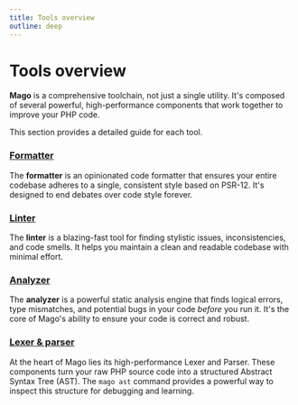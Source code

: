 ```yaml
---
title: Tools overview
outline: deep
---
```


# Tools overview

**Mago** is a comprehensive toolchain, not just a single utility. It's composed of several powerful, high-performance components that work together to improve your PHP code.

This section provides a detailed guide for each tool.

### [Formatter](./formatter/overview.md)

The **formatter** is an opinionated code formatter that ensures your entire codebase adheres to a single, consistent style based on PSR-12. It's designed to end debates over code style forever.

### [Linter](./linter/overview.md)

The **linter** is a blazing-fast tool for finding stylistic issues, inconsistencies, and code smells. It helps you maintain a clean and readable codebase with minimal effort.

### [Analyzer](./analyzer/overview.md)

The **analyzer** is a powerful static analysis engine that finds logical errors, type mismatches, and potential bugs in your code _before_ you run it. It's the core of Mago's ability to ensure your code is correct and robust.

### [Lexer & parser](./lexer-parser/overview.md)

At the heart of Mago lies its high-performance Lexer and Parser. These components turn your raw PHP source code into a structured Abstract Syntax Tree (AST). The `mago ast` command provides a powerful way to inspect this structure for debugging and learning.
